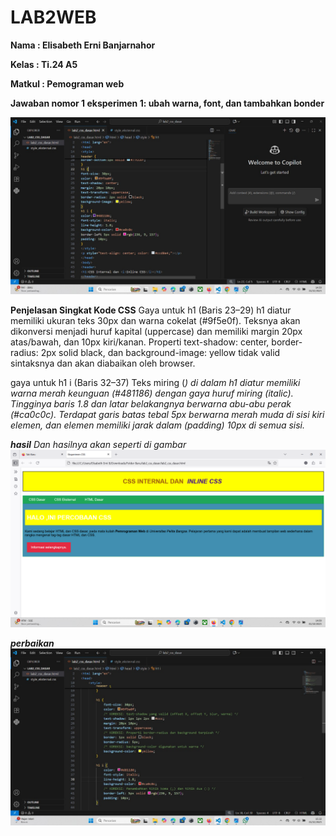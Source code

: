 # LAB2WEB
**Nama : Elisabeth Erni Banjarnahor**

**Kelas : Ti.24 A5**

**Matkul : Pemograman web**

**Jawaban nomor 1 eksperimen 1: ubah warna, font, dan tambahkan bonder**

![codingan pertama](https://github.com/Elisabethbanjarnahor/LAB2WEB/blob/ce24dce639b14ae16296ae061418c68311549a9b/gmbr%201.jpg)

**Penjelasan Singkat Kode CSS**
Gaya untuk h1 (Baris 23–29)
h1 diatur memiliki ukuran teks 30px dan warna cokelat (#9f5e0f).
Teksnya akan dikonversi menjadi huruf kapital (uppercase) dan memiliki margin 20px atas/bawah, dan 10px kiri/kanan.
Properti text-shadow: center, border-radius: 2px solid black, dan background-image: yellow tidak valid sintaksnya dan akan diabaikan oleh browser.

gaya untuk h1 i (Baris 32–37)
Teks miring (<i>) di dalam h1 diatur memiliki warna merah keunguan (#481186) dengan gaya huruf miring (italic).
Tingginya baris 1.8 dan latar belakangnya berwarna abu-abu perak (#ca0c0c).
Terdapat garis batas tebal 5px berwarna merah muda di sisi kiri elemen, dan elemen memiliki jarak dalam (padding) 10px di semua sisi.

**hasil**
Dan hasilnya akan seperti di gambar
![hasil](https://github.com/Elisabethbanjarnahor/LAB2WEB/blob/f98b2f8e0d5caa7a83abb68fea30534edfb826ed/Cuplikan%20layar%202025-10-01%20140928.png)

**perbaikan**
![perbaikan](https://github.com/Elisabethbanjarnahor/LAB2WEB/blob/f5b30f8ce76b576f0190f32c0c0557ef961a5b9b/gambarr3.jpg)
